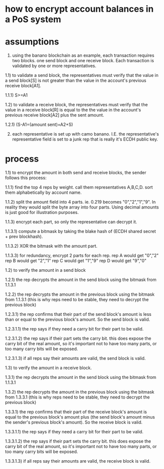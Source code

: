 # how to encrypt account balances in a PoS system

# assumptions

1) using the banano blockchain as an example, each transaction requires two blocks. one send block and one receive block. Each transaction is validated by one or more representatives.

1.1) to validate a send block, the representatives must verify that the value in a send block[S] is not greater than the value in the account's previous receive block[A1].

1.1.1) S>=A1

1.2) to validate a receive block, the representatives must verify that the value in a receive block[R] is equal to the the value in the account's previous receive block[A2] plus the sent amount.

1.2.1) (S-A1=(amount sent)=A2+S)

2) each representative is set up with camo banano.  I.E. the representative's representative field is set to a junk rep that is really it's ECDH public key.

# process

1.1) to encrypt the amount in both send and receive blocks, the sender follows this process:

1.1.1) find the top 4 reps by weight. call them representatives A,B,C,D. sort them alphabetically by account name.

1.1.2) split the amount field into 4 parts. ie. 0.219 becomes "0","2","1","9". In reality they would split the byte array into four parts. Using decimal amounts is just good for illustration purposes.

1.1.3) encrypt each part, so only the representative can decrypt it.

1.1.3.1) compute a bitmask by taking the blake hash of (ECDH shared secret + prev blockhash).

1.1.3.2) XOR the bitmask with the amount part.

1.1.3.3) for redundancy, encrypt 2 parts for each rep.
        rep A would get "0","2"
        rep B would get "2","1"
        rep C would get "1","9"
        rep D would get "9","0"

1.2) to verify the amount in a send block

1.2.1) the rep decrypts the amount in the send block using the bitmask from 1.1.3.1

1.2.2) the rep decrypts the amount in the previous block using the bitmask from 1.1.3.1 (this is why reps need to be stable, they need to decrypt the previous block)

1.2.3.1) the rep confirms that their part of the send block's amount is less than or equal to the previous block's amount. So the send block is valid.

1.2.3.1.1) the rep says if they need a carry bit for their part to be valid.

1.2.3.1.2) the rep says if their part sets the carry bit.
        this does expose the carry bit of the real amount, so it's important not to have too many parts, or too many carry bits will be exposed.

1.2.3.1.3) if all reps say their amounts are valid, the send block is valid.

1.3) to verify the amount in a receive block.

1.3.1) the rep decrypts the amount in the send block using the bitmask from 1.1.3.1

1.3.2) the rep decrypts the amount in the previous block using the bitmask from 1.3.3.1 (this is why reps need to be stable, they need to decrypt the previous block)

1.3.3.1) the rep confirms that their part of the receive block's amount is equal to the previous block's amount plus (the send block's amount minus the sender's previous block's amount). So the receive  block is valid.

1.3.3.1.1) the rep says if they need a carry bit for their part to be valid.

1.3.3.1.2) the rep says if their part sets the carry bit.
        this does expose the carry bit of the real amount, so it's important not to have too many parts, or too many carry bits will be exposed.

1.3.3.1.3) if all reps say their amounts are valid, the receive block is valid.
